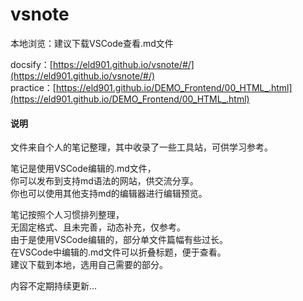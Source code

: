 # vsnote
本地浏览：建议下载VSCode查看.md文件  

docsify：[https://eld901.github.io/vsnote/#/](https://eld901.github.io/vsnote/#/)  
practice：[https://eld901.github.io/DEMO_Frontend/00_HTML_.html](https://eld901.github.io/DEMO_Frontend/00_HTML_.html)  
#### 说明
文件来自个人的笔记整理，其中收录了一些工具站，可供学习参考。  

笔记是使用VSCode编辑的.md文件，  
你可以发布到支持md语法的网站，供交流分享。  
你也可以使用其他支持md的编辑器进行编辑预览。  

笔记按照个人习惯排列整理，  
无固定格式、且未完善，动态补充，仅参考。  
由于是使用VSCode编辑的，部分单文件篇幅有些过长。  
在VSCode中编辑的.md文件可以折叠标题，便于查看。  
建议下载到本地，选用自己需要的部分。  

内容不定期持续更新...  

